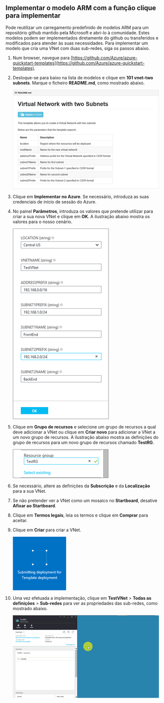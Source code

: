 ## Implementar o modelo ARM com a função clique para implementar
Pode reutilizar um carregamento predefinido de modelos ARM para um repositório github mantido pela Microsoft e abri-lo à comunidade. Estes modelos podem ser implementados diretamente do github ou transferidos e modificados para atender às suas necessidades. Para implementar um modelo que cria uma VNet com duas sub-redes, siga os passos abaixo.

1. Num browser, navegue para [https://github.com/Azure/azure-quickstart-templates](https://github.com/Azure/azure-quickstart-templates).
2. Desloque-se para baixo na lista de modelos e clique em **101 vnet-two subnets**. Marque o ficheiro **README.md**, como mostrado abaixo.
   
    ![Ficheiro READEME.md no github](./media/virtual-networks-create-vnet-arm-template-click-include/figure1.png)
3. Clique em **Implementar no Azure**. Se necessário, introduza as suas credenciais de início de sessão do Azure. 
4. No painel **Parâmetros**, introduza os valores que pretende utilizar para criar a sua nova VNet e clique em **OK**. A ilustração abaixo mostra os valores para o nosso cenário.
   
    ![Parâmetros do modelo ARM](./media/virtual-networks-create-vnet-arm-template-click-include/figure2.png)
5. Clique em **Grupo de recursos** e selecione um grupo de recursos a qual deve adicionar a VNet ou clique em **Criar novo** para adicionar a VNet a um novo grupo de recursos. A ilustração abaixo mostra as definições do grupo de recursos para um novo grupo de recursos chamado **TestRG**.
   
    ![Grupo de recursos](./media/virtual-networks-create-vnet-arm-template-click-include/figure3.png)
6. Se necessário, altere as definições da **Subscrição** e da **Localização** para a sua VNet.
7. Se não pretender ver a VNet como um mosaico no **Startboard**, desative **Afixar ao Startboard**.
8. Clique em **Termos legais**, leia os termos e clique em **Comprar** para aceitar. 
9. Clique em **Criar** para criar a VNet.
   
    ![Mosaico Submeter implementação no portal de pré-visualização](./media/virtual-networks-create-vnet-arm-template-click-include/figure4.png)
10. Uma vez efetuada a implementação, clique em **TestVNet** > **Todas as definições** > **Sub-redes** para ver as propriedades das sub-redes, como mostrado abaixo.
    
     ![Criar a VNet no portal de pré-visualização](./media/virtual-networks-create-vnet-arm-template-click-include/figure5.gif)

<!--HONumber=Sep16_HO3-->


